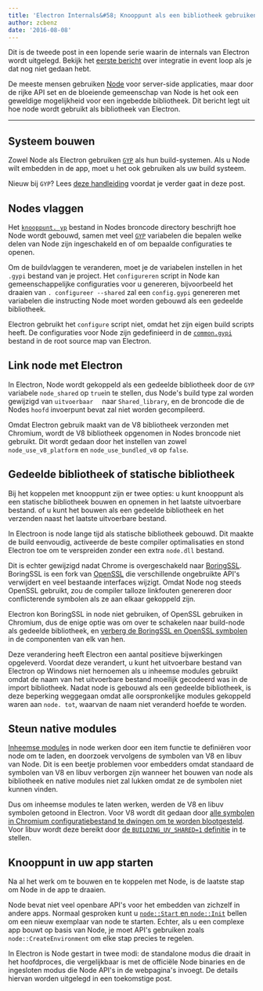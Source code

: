 ```yaml
---
title: 'Electron Internals&#58; Knooppunt als een bibliotheek gebruiken'
author: zcbenz
date: '2016-08-08'
---
```


Dit is de tweede post in een lopende serie waarin de internals van Electron wordt uitgelegd. Bekijk het [eerste bericht](https://electronjs.org/blog/2016/07/28/electron-internals-node-integration) over integratie in event loop als je dat nog niet gedaan hebt.

De meeste mensen gebruiken [Node](https://nodejs.org) voor server-side applicaties, maar door de rijke API set en de bloeiende gemeenschap van Node is het ook een geweldige mogelijkheid voor een ingebedde bibliotheek. Dit bericht legt uit hoe node wordt gebruikt als bibliotheek van Electron.

---

## Systeem bouwen

Zowel Node als Electron gebruiken [`GYP`](https://gyp.gsrc.io) als hun build-systemen. Als u Node wilt embedden in de app, moet u het ook gebruiken als uw build systeem.

Nieuw bij `GYP`? Lees [deze handleiding](https://gyp.gsrc.io/docs/UserDocumentation.md) voordat je verder gaat in deze post.

## Nodes vlaggen

Het [`knooppunt. yp`](https://github.com/nodejs/node/blob/v6.3.1/node.gyp) bestand in Nodes broncode directory beschrijft hoe Node wordt gebouwd, samen met veel [`GYP`](https://gyp.gsrc.io) variabelen die bepalen welke delen van Node zijn ingeschakeld en of om bepaalde configuraties te openen.

Om de buildvlaggen te veranderen, moet je de variabelen instellen in het `.gypi` bestand van je project. Het `configureren` script in Node kan gemeenschappelijke configuraties voor u genereren, bijvoorbeeld het draaien van `. configureer --shared` zal een `config.gypi` genereren met variabelen die instructing Node moet worden gebouwd als een gedeelde bibliotheek.

Electron gebruikt het `configure` script niet, omdat het zijn eigen build scripts heeft. De configuraties voor Node zijn gedefinieerd in de [`common.gypi`](https://github.com/electron/electron/blob/master/common.gypi) bestand in de root source map van Electron.

## Link node met Electron

In Electron, Node wordt gekoppeld als een gedeelde bibliotheek door de `GYP` variabele `node_shared` op `true`in te stellen, dus Node's build type zal worden gewijzigd van `uitvoerbaar 
` naar `Shared_library`, en de broncode die de Nodes `hoofd` invoerpunt bevat zal niet worden gecompileerd.

Omdat Electron gebruik maakt van de V8 bibliotheek verzonden met Chromium, wordt de V8 bibliotheek opgenomen in Nodes broncode niet gebruikt. Dit wordt gedaan door het instellen van zowel `node_use_v8_platform` en `node_use_bundled_v8` op `false`.

## Gedeelde bibliotheek of statische bibliotheek

Bij het koppelen met knooppunt zijn er twee opties: u kunt knooppunt als een statische bibliotheek bouwen en opnemen in het laatste uitvoerbare bestand. of u kunt het bouwen als een gedeelde bibliotheek en het verzenden naast het laatste uitvoerbare bestand.

In Electroon is node lange tijd als statische bibliotheek gebouwd. Dit maakte de build eenvoudig, activeerde de beste compiler optimalisaties en stond Electron toe om te verspreiden zonder een extra `node.dll` bestand.

Dit is echter gewijzigd nadat Chrome is overgeschakeld naar [BoringSSL](https://boringssl.googlesource.com/boringssl). BoringSSL is een fork van [OpenSSL](https://www.openssl.org) die verschillende ongebruikte API's verwijdert en veel bestaande interfaces wijzigt. Omdat Node nog steeds OpenSSL gebruikt, zou de compiler talloze linkfouten genereren door conflicterende symbolen als ze aan elkaar gekoppeld zijn.

Electron kon BoringSSL in node niet gebruiken, of OpenSSL gebruiken in Chromium, dus de enige optie was om over te schakelen naar build-node als gedeelde bibliotheek, en [verberg de BoringSSL en OpenSSL symbolen](https://github.com/electron/electron/blob/v1.3.2/common.gypi#L209-L218) in de componenten van elk van hen.

Deze verandering heeft Electron een aantal positieve bijwerkingen opgeleverd. Voordat deze verandert, u kunt het uitvoerbare bestand van Electron op Windows niet hernoemen als u inheemse modules gebruikt omdat de naam van het uitvoerbare bestand moeilijk gecodeerd was in de import bibliotheek. Nadat node is gebouwd als een gedeelde bibliotheek, is deze beperking weggegaan omdat alle oorspronkelijke modules gekoppeld waren aan `node. tot`, waarvan de naam niet veranderd hoefde te worden.

## Steun native modules

[Inheemse modules](https://nodejs.org/api/addons.html) in node werken door een item functie te definiëren voor node om te laden, en doorzoek vervolgens de symbolen van V8 en libuv van Node. Dit is een beetje problemen voor embedders omdat standaard de symbolen van V8 en libuv verborgen zijn wanneer het bouwen van node als bibliotheek en native modules niet zal lukken omdat ze de symbolen niet kunnen vinden.

Dus om inheemse modules te laten werken, werden de V8 en libuv symbolen getoond in Electron. Voor V8 wordt dit gedaan door [alle symbolen in Chromium configuratiebestand te dwingen om te worden blootgesteld](https://github.com/electron/libchromiumcontent/blob/v51.0.2704.61/chromiumcontent/chromiumcontent.gypi#L104-L122). Voor libuv wordt deze bereikt door [de `BUILDING_UV_SHARED=1` definitie](https://github.com/electron/electron/blob/v1.3.2/common.gypi#L219-L228) in te stellen.

## Knooppunt in uw app starten

Na al het werk om te bouwen en te koppelen met Node, is de laatste stap om Node in de app te draaien.

Node bevat niet veel openbare API's voor het embedden van zichzelf in andere apps. Normaal gesproken kunt u [`node::Start` en `node::Init`](https://github.com/nodejs/node/blob/v6.3.1/src/node.h#L187-L191) bellen om een nieuw exemplaar van node te starten. Echter, als u een complexe app bouwt op basis van Node, je moet API's gebruiken zoals `node::CreateEnvironment` om elke stap precies te regelen.

In Electron is Node gestart in twee modi: de standalone modus die draait in het hoofdproces, die vergelijkbaar is met de officiële Node binaries en de ingesloten modus die Node API's in de webpagina's invoegt. De details hiervan worden uitgelegd in een toekomstige post.

